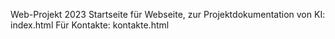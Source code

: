 Web-Projekt 2023
Startseite für Webseite, zur Projektdokumentation von KI: index.html
Für Kontakte: kontakte.html